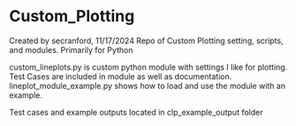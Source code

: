 # Custom_Plotting
Created by secranford, 11/17/2024
Repo of Custom Plotting setting, scripts, and modules. Primarily for Python

custom_lineplots.py is custom python module with settings I like for plotting. Test Cases are included in module as well as documentation.
lineplot_module_example.py shows how to load and use the module with an example.

Test cases and example outputs located in clp_example_output folder

